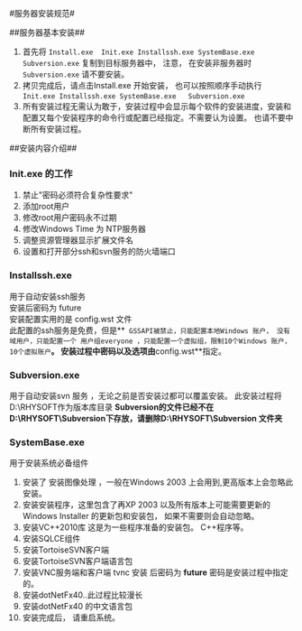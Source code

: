 #服务器安装规范#


##服务器基本安装##

1.  首先将 `Install.exe  Init.exe Installssh.exe SystemBase.exe   Subversion.exe`  复制到目标服务器中， 注意， 在安装非服务器时 `Subversion.exe` 请不要安装。 
2.  拷贝完成后，请点击Install.exe 开始安装， 也可以按照顺序手动执行 ` Init.exe Installssh.exe SystemBase.exe   Subversion.exe `
3.  所有安装过程无需认为敢于，安装过程中会显示每个软件的安装进度，安装和配置又每个安装程序的命令行或配置已经指定。不需要认为设置。 也请不要中断所有安装过程。 

##安装内容介绍##
### Init.exe  的工作 ###
1.   禁止"密码必须符合复杂性要求"
2.   添加root用户
3.   修改root用户密码永不过期
4.   修改Windows Time 为 NTP服务器
5.   调整资源管理器显示扩展文件名
6.   设置和打开部分ssh和svn服务的防火墙端口

### Installssh.exe ###
用于自动安装ssh服务<br> 
安装后密码为 future<br> 
安装配置实用的是 config.wst 文件<br> 
此配置的ssh服务是免费，但是**` GSSAPI被禁止，只能配置本地Windows 账户， 没有域用户，只能配置一个 用户组everyone ，只能配置一个虚拟组，限制10个Windows 账户，10个虚拟账户`**。
安装过程中密码以及选项由**config.wst**指定。 


### Subversion.exe ###
用于自动安装svn 服务 ，无论之前是否安装过都可以覆盖安装。 
此安装过程将D:\RHYSOFT作为版本库目录
 **Subversion的文件已经不在 D:\RHYSOFT\Subversion下存放，请删除D:\RHYSOFT\Subversion 文件夹**

### SystemBase.exe ###

用于安装系统必备组件

1. 安装了 安装图像处理 ，一般在Windows 2003 上会用到,更高版本上会忽略此安装。 
2. 安装安装程序，这里包含了再XP 2003 以及所有版本上可能需要更新的Windows Installer 的更新包和安装包， 如果不需要则会自动忽略。   
2. 安装VC++2010库 这是为一些程序准备的安装包。 C++程序等。  
3. 安装SQLCE组件 
4. 安装TortoiseSVN客户端 
5. 安装TortoiseSVN客户端语言包
6. 安装VNC服务端和客户端 tvnc 安装 后密码为 **future** 密码是安装过程中指定的。 
7. 安装dotNetFx40..此过程比较漫长
8. 安装dotNetFx40 的中文语言包
9. 安装完成后， 请重启系统。 
 


